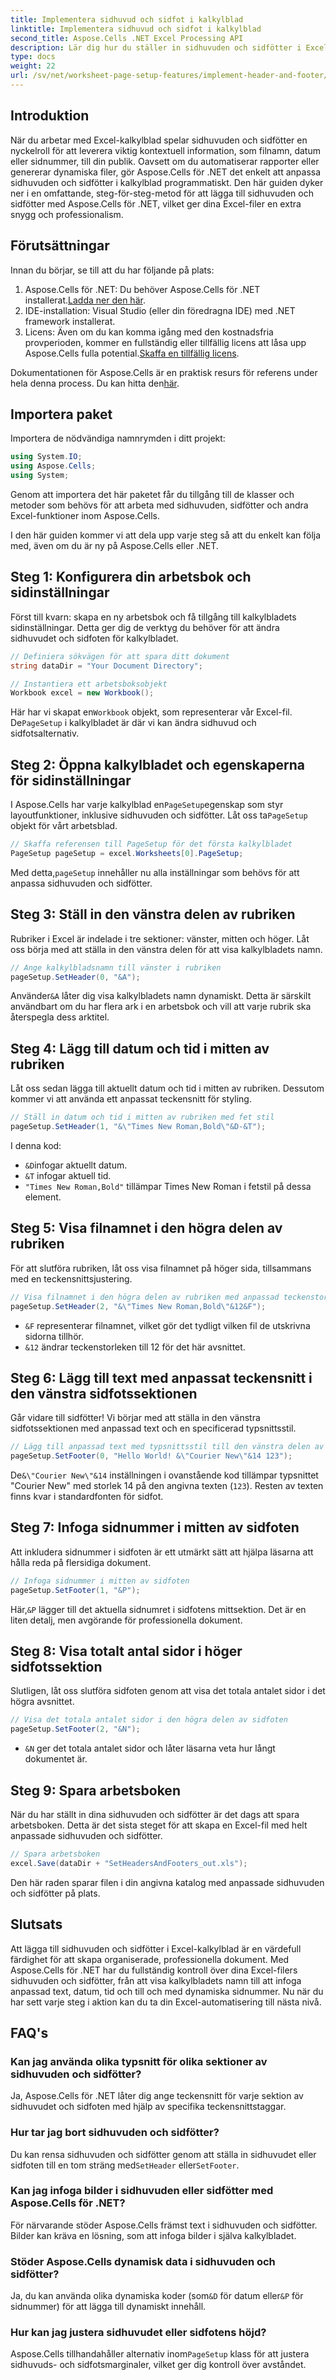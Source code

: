 ```yaml
---
title: Implementera sidhuvud och sidfot i kalkylblad
linktitle: Implementera sidhuvud och sidfot i kalkylblad
second_title: Aspose.Cells .NET Excel Processing API
description: Lär dig hur du ställer in sidhuvuden och sidfötter i Excel-kalkylblad med Aspose.Cells för .NET med en steg-för-steg handledning, praktiska exempel och användbara tips.
type: docs
weight: 22
url: /sv/net/worksheet-page-setup-features/implement-header-and-footer/
---
```

## Introduktion

När du arbetar med Excel-kalkylblad spelar sidhuvuden och sidfötter en nyckelroll för att leverera viktig kontextuell information, som filnamn, datum eller sidnummer, till din publik. Oavsett om du automatiserar rapporter eller genererar dynamiska filer, gör Aspose.Cells för .NET det enkelt att anpassa sidhuvuden och sidfötter i kalkylblad programmatiskt. Den här guiden dyker ner i en omfattande, steg-för-steg-metod för att lägga till sidhuvuden och sidfötter med Aspose.Cells för .NET, vilket ger dina Excel-filer en extra snygg och professionalism.

## Förutsättningar

Innan du börjar, se till att du har följande på plats:

1.  Aspose.Cells för .NET: Du behöver Aspose.Cells för .NET installerat.[Ladda ner den här](https://releases.aspose.com/cells/net/).
2. IDE-installation: Visual Studio (eller din föredragna IDE) med .NET framework installerat.
3.  Licens: Även om du kan komma igång med den kostnadsfria provperioden, kommer en fullständig eller tillfällig licens att låsa upp Aspose.Cells fulla potential.[Skaffa en tillfällig licens](https://purchase.aspose.com/temporary-license/).

Dokumentationen för Aspose.Cells är en praktisk resurs för referens under hela denna process. Du kan hitta den[här](https://reference.aspose.com/cells/net/).

## Importera paket

Importera de nödvändiga namnrymden i ditt projekt:

```csharp
using System.IO;
using Aspose.Cells;
using System;
```

Genom att importera det här paketet får du tillgång till de klasser och metoder som behövs för att arbeta med sidhuvuden, sidfötter och andra Excel-funktioner inom Aspose.Cells.

I den här guiden kommer vi att dela upp varje steg så att du enkelt kan följa med, även om du är ny på Aspose.Cells eller .NET.

## Steg 1: Konfigurera din arbetsbok och sidinställningar

Först till kvarn: skapa en ny arbetsbok och få tillgång till kalkylbladets sidinställningar. Detta ger dig de verktyg du behöver för att ändra sidhuvudet och sidfoten för kalkylbladet.

```csharp
// Definiera sökvägen för att spara ditt dokument
string dataDir = "Your Document Directory";

// Instantiera ett arbetsboksobjekt
Workbook excel = new Workbook();
```

 Här har vi skapat en`Workbook` objekt, som representerar vår Excel-fil. De`PageSetup` i kalkylbladet är där vi kan ändra sidhuvud och sidfotsalternativ.


## Steg 2: Öppna kalkylbladet och egenskaperna för sidinställningar

 I Aspose.Cells har varje kalkylblad en`PageSetup`egenskap som styr layoutfunktioner, inklusive sidhuvuden och sidfötter. Låt oss ta`PageSetup` objekt för vårt arbetsblad.

```csharp
// Skaffa referensen till PageSetup för det första kalkylbladet
PageSetup pageSetup = excel.Worksheets[0].PageSetup;
```

 Med detta,`pageSetup` innehåller nu alla inställningar som behövs för att anpassa sidhuvuden och sidfötter.


## Steg 3: Ställ in den vänstra delen av rubriken

Rubriker i Excel är indelade i tre sektioner: vänster, mitten och höger. Låt oss börja med att ställa in den vänstra delen för att visa kalkylbladets namn.

```csharp
// Ange kalkylbladsnamn till vänster i rubriken
pageSetup.SetHeader(0, "&A");
```

 Använder`&A` låter dig visa kalkylbladets namn dynamiskt. Detta är särskilt användbart om du har flera ark i en arbetsbok och vill att varje rubrik ska återspegla dess arktitel.


## Steg 4: Lägg till datum och tid i mitten av rubriken

Låt oss sedan lägga till aktuellt datum och tid i mitten av rubriken. Dessutom kommer vi att använda ett anpassat teckensnitt för styling.

```csharp
// Ställ in datum och tid i mitten av rubriken med fet stil
pageSetup.SetHeader(1, "&\"Times New Roman,Bold\"&D-&T");
```

I denna kod:
- `&D`infogar aktuellt datum.
- `&T` infogar aktuell tid.
- `"Times New Roman,Bold"` tillämpar Times New Roman i fetstil på dessa element.


## Steg 5: Visa filnamnet i den högra delen av rubriken

För att slutföra rubriken, låt oss visa filnamnet på höger sida, tillsammans med en teckensnittsjustering.

```csharp
// Visa filnamnet i den högra delen av rubriken med anpassad teckenstorlek
pageSetup.SetHeader(2, "&\"Times New Roman,Bold\"&12&F");
```

- `&F` representerar filnamnet, vilket gör det tydligt vilken fil de utskrivna sidorna tillhör.
- `&12` ändrar teckenstorleken till 12 för det här avsnittet.


## Steg 6: Lägg till text med anpassat teckensnitt i den vänstra sidfotssektionen

Går vidare till sidfötter! Vi börjar med att ställa in den vänstra sidfotssektionen med anpassad text och en specificerad typsnittsstil.

```csharp
// Lägg till anpassad text med typsnittsstil till den vänstra delen av sidfoten
pageSetup.SetFooter(0, "Hello World! &\"Courier New\"&14 123");
```

 De`&\"Courier New\"&14` inställningen i ovanstående kod tillämpar typsnittet "Courier New" med storlek 14 på den angivna texten (`123`). Resten av texten finns kvar i standardfonten för sidfot.


## Steg 7: Infoga sidnummer i mitten av sidfoten

Att inkludera sidnummer i sidfoten är ett utmärkt sätt att hjälpa läsarna att hålla reda på flersidiga dokument.

```csharp
// Infoga sidnummer i mitten av sidfoten
pageSetup.SetFooter(1, "&P");
```

 Här,`&P` lägger till det aktuella sidnumret i sidfotens mittsektion. Det är en liten detalj, men avgörande för professionella dokument.


## Steg 8: Visa totalt antal sidor i höger sidfotssektion

Slutligen, låt oss slutföra sidfoten genom att visa det totala antalet sidor i det högra avsnittet.

```csharp
// Visa det totala antalet sidor i den högra delen av sidfoten
pageSetup.SetFooter(2, "&N");
```

- `&N` ger det totala antalet sidor och låter läsarna veta hur långt dokumentet är.


## Steg 9: Spara arbetsboken

När du har ställt in dina sidhuvuden och sidfötter är det dags att spara arbetsboken. Detta är det sista steget för att skapa en Excel-fil med helt anpassade sidhuvuden och sidfötter.

```csharp
// Spara arbetsboken
excel.Save(dataDir + "SetHeadersAndFooters_out.xls");
```

Den här raden sparar filen i din angivna katalog med anpassade sidhuvuden och sidfötter på plats.


## Slutsats

Att lägga till sidhuvuden och sidfötter i Excel-kalkylblad är en värdefull färdighet för att skapa organiserade, professionella dokument. Med Aspose.Cells för .NET har du fullständig kontroll över dina Excel-filers sidhuvuden och sidfötter, från att visa kalkylbladets namn till att infoga anpassad text, datum, tid och till och med dynamiska sidnummer. Nu när du har sett varje steg i aktion kan du ta din Excel-automatisering till nästa nivå.

## FAQ's

### Kan jag använda olika typsnitt för olika sektioner av sidhuvuden och sidfötter?  
Ja, Aspose.Cells för .NET låter dig ange teckensnitt för varje sektion av sidhuvudet och sidfoten med hjälp av specifika teckensnittstaggar.

### Hur tar jag bort sidhuvuden och sidfötter?  
 Du kan rensa sidhuvuden och sidfötter genom att ställa in sidhuvudet eller sidfoten till en tom sträng med`SetHeader` eller`SetFooter`.

### Kan jag infoga bilder i sidhuvuden eller sidfötter med Aspose.Cells för .NET?  
För närvarande stöder Aspose.Cells främst text i sidhuvuden och sidfötter. Bilder kan kräva en lösning, som att infoga bilder i själva kalkylbladet.

### Stöder Aspose.Cells dynamisk data i sidhuvuden och sidfötter?  
 Ja, du kan använda olika dynamiska koder (som`&D` för datum eller`&P` för sidnummer) för att lägga till dynamiskt innehåll.

### Hur kan jag justera sidhuvudet eller sidfotens höjd?  
 Aspose.Cells tillhandahåller alternativ inom`PageSetup` klass för att justera sidhuvuds- och sidfotsmarginaler, vilket ger dig kontroll över avståndet.